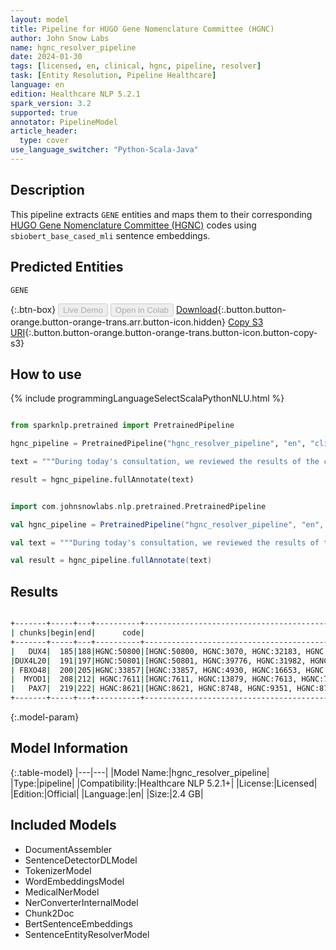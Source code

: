 ```yaml
---
layout: model
title: Pipeline for HUGO Gene Nomenclature Committee (HGNC)
author: John Snow Labs
name: hgnc_resolver_pipeline
date: 2024-01-30
tags: [licensed, en, clinical, hgnc, pipeline, resolver]
task: [Entity Resolution, Pipeline Healthcare]
language: en
edition: Healthcare NLP 5.2.1
spark_version: 3.2
supported: true
annotator: PipelineModel
article_header:
  type: cover
use_language_switcher: "Python-Scala-Java"
---
```


## Description

This pipeline extracts `GENE` entities and maps them to their corresponding [HUGO Gene Nomenclature Committee (HGNC)](https://www.nlm.nih.gov/research/umls/sourcereleasedocs/current/HGNC/index.html) codes using `sbiobert_base_cased_mli` sentence embeddings.

## Predicted Entities

`GENE`


{:.btn-box}
<button class="button button-orange" disabled>Live Demo</button>
<button class="button button-orange" disabled>Open in Colab</button>
[Download](https://s3.amazonaws.com/auxdata.johnsnowlabs.com/clinical/models/hgnc_resolver_pipeline_en_5.2.1_3.2_1706633999616.zip){:.button.button-orange.button-orange-trans.arr.button-icon.hidden}
[Copy S3 URI](s3://auxdata.johnsnowlabs.com/clinical/models/hgnc_resolver_pipeline_en_5.2.1_3.2_1706633999616.zip){:.button.button-orange.button-orange-trans.button-icon.button-copy-s3}

## How to use



<div class="tabs-box" markdown="1">
{% include programmingLanguageSelectScalaPythonNLU.html %}
  
```python

from sparknlp.pretrained import PretrainedPipeline

hgnc_pipeline = PretrainedPipeline("hgnc_resolver_pipeline", "en", "clinical/models")

text = """During today's consultation, we reviewed the results of the comprehensive genetic analysis performed on the patient. This analysis uncovered complex interactions between several genes: DUX4, DUX4L20, FBXO48, MYOD1, and PAX7. These findings are significant as they provide new understanding of the molecular pathways that are involved in muscle differentiation and may play a role in the development and progression of muscular dystrophies in this patient."""

result = hgnc_pipeline.fullAnnotate(text)

```
```scala

import com.johnsnowlabs.nlp.pretrained.PretrainedPipeline

val hgnc_pipeline = PretrainedPipeline("hgnc_resolver_pipeline", "en", "clinical/models")

val text = """During today's consultation, we reviewed the results of the comprehensive genetic analysis performed on the patient. This analysis uncovered complex interactions between several genes: DUX4, DUX4L20, FBXO48, MYOD1, and PAX7. These findings are significant as they provide new understanding of the molecular pathways that are involved in muscle differentiation and may play a role in the development and progression of muscular dystrophies in this patient."""

val result = hgnc_pipeline.fullAnnotate(text)

```
</div>

## Results

```bash

+-------+-----+---+----------+--------------------------------------------------+--------------------------------------------------+--------------------------------------------------+
| chunks|begin|end|      code|                                         all_codes|                                       resolutions|                                     all_distances|
+-------+-----+---+----------+--------------------------------------------------+--------------------------------------------------+--------------------------------------------------+
|   DUX4|  185|188|HGNC:50800|[HGNC:50800, HGNC:3070, HGNC:32183, HGNC:38686,...|[DUX4 [double homeobox 4], DUSP4 [dual specific...|[0.0000, 0.0210, 0.0221, 0.0239, 0.0276, 0.0302...|
|DUX4L20|  191|197|HGNC:50801|[HGNC:50801, HGNC:39776, HGNC:31982, HGNC:26230...|[DUX4L20 [double homeobox 4 like 20 (pseudogene...|[0.0000, 0.0696, 0.0698, 0.0744, 0.0756, 0.0767...|
| FBXO48|  200|205|HGNC:33857|[HGNC:33857, HGNC:4930, HGNC:16653, HGNC:13114,...|[FBXO48 [F-box protein 48], ZBTB48 [zinc finger...|[0.0000, 0.0495, 0.0503, 0.0510, 0.0601, 0.0593...|
|  MYOD1|  208|212| HGNC:7611|[HGNC:7611, HGNC:13879, HGNC:7613, HGNC:7582, H...|[MYOD1 [myogenic differentiation 1], MYO1H [myo...|[0.0000, 0.0614, 0.0634, 0.0634, 0.0696, 0.0709...|
|   PAX7|  219|222| HGNC:8621|[HGNC:8621, HGNC:8748, HGNC:9351, HGNC:8792, HG...|[PAX7 [paired box 7], PCSK7 [proprotein convert...|[0.0000, 0.1042, 0.1036, 0.1046, 0.1056, 0.1053...|
+-------+-----+---+----------+--------------------------------------------------+--------------------------------------------------+--------------------------------------------------+

```

{:.model-param}
## Model Information

{:.table-model}
|---|---|
|Model Name:|hgnc_resolver_pipeline|
|Type:|pipeline|
|Compatibility:|Healthcare NLP 5.2.1+|
|License:|Licensed|
|Edition:|Official|
|Language:|en|
|Size:|2.4 GB|

## Included Models

- DocumentAssembler
- SentenceDetectorDLModel
- TokenizerModel
- WordEmbeddingsModel
- MedicalNerModel
- NerConverterInternalModel
- Chunk2Doc
- BertSentenceEmbeddings
- SentenceEntityResolverModel
